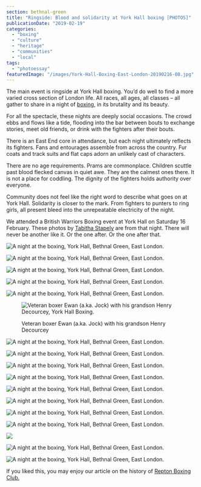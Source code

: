 ```yaml
---
section: bethnal-green
title: "Ringside: Blood and solidarity at York Hall boxing [PHOTOS]"
publicationDate: "2019-02-19"
categories: 
  - "boxing"
  - "culture"
  - "heritage"
  - "communities"
  - "local"
tags: 
  - "photoessay"
featuredImage: "/images/York-Hall-Boxing-East-London-20190216-08.jpg"
---
```


The main event is ringside at York Hall boxing. You’d do well to find a more varied cross section of London life. All races, all ages, all classes – all gather to share in a night of [boxing](https://bethnalgreenlondon.co.uk/boxing-bethnal-green/), in its brutality and its beauty.

For all the spectacle, these nights are deeply social occasions. The crowd ebbs and flows like a tide, flooding into the bar between bouts to exchange stories, meet old friends, or drink with the fighters after their bouts.

There is an East End core in attendance, but each night ultimately reflects its fighters. Fans and entourages assemble from across the country. Fur coats and track suits and flat caps adorn an unlikely cast of characters.

There are no age requirements. Prams are commonplace. Children scuttle past blood flecked canvas in quiet awe. They are the calmest ones there. It is not a place for coddling. The dignity of the fighters holds authority over everyone.

Community does not feel like the right word to describe what goes on at York Hall. Solidarity is closer to the mark. From fighters to punters to ring girls, all present bleed into the unrepeatable electricity of the night.

We attended a British Warriors Boxing event at York Hall on Saturday 16 February. These photos by [Tabitha Stapely](https://www.instagram.com/tabithastapely/) are from that night. There will never be another like it. Or the one after. Or the one after that.

![A night at the boxing, York Hall, Bethnal Green, East London.](/images/York-Hall-Boxing-East-London-20190216-64-copy-1024x683.jpg)

![A night at the boxing, York Hall, Bethnal Green, East London.](/images/York-Hall-Boxing-East-London-20190216-75-1024x683.jpg)

![A night at the boxing, York Hall, Bethnal Green, East London.](/images/York-Hall-Boxing-East-London-20190216-69-1024x683.jpg)

![A night at the boxing, York Hall, Bethnal Green, East London.](/images/York-Hall-Boxing-East-London-20190216-14-1024x683.jpg)

![A night at the boxing, York Hall, Bethnal Green, East London.](/images/York-Hall-Boxing-East-London-20190216-06-1024x683.jpg)

<figure>

![Veteran boxer Ewan (a.ka. Jock) with his grandson Henry Decourcey, York Hall Boxing.](/images/York-Hall-Boxing-East-London-20190216-12-1024x683.jpg)

<figcaption>

Veteran boxer Ewan (a.ka. Jock) with his grandson Henry Decourcey  
  


</figcaption>

</figure>

![A night at the boxing, York Hall, Bethnal Green, East London.](/images/York-Hall-Boxing-East-London-20190216-28-1024x683.jpg)

![A night at the boxing, York Hall, Bethnal Green, East London.](/images/York-Hall-Boxing-East-London-20190216-37-1024x683.jpg)

![A night at the boxing, York Hall, Bethnal Green, East London.](/images/York-Hall-Boxing-East-London-20190216-42-1024x683.jpg)

![A night at the boxing, York Hall, Bethnal Green, East London.](/images/York-Hall-Boxing-East-London-20190216-82-1024x683.jpg)

![A night at the boxing, York Hall, Bethnal Green, East London.](/images/York-Hall-Boxing-East-London-20190216-81-1024x683.jpg)

![A night at the boxing, York Hall, Bethnal Green, East London.](/images/York-Hall-Boxing-East-London-20190216-78-1024x683.jpg)

![A night at the boxing, York Hall, Bethnal Green, East London.](/images/York-Hall-Boxing-East-London-20190216-76-1024x683.jpg)

![A night at the boxing, York Hall, Bethnal Green, East London.](/images/York-Hall-Boxing-East-London-20190216-49-1024x683.jpg)

![](/images/York-Hall-Boxing-East-London-20190216-22-1024x683.jpg)

![A night at the boxing, York Hall, Bethnal Green, East London.](/images/York-Hall-Boxing-East-London-20190216-33-1024x683.jpg)

![A night at the boxing, York Hall, Bethnal Green, East London.](/images/York-Hall-Boxing-East-London-20190216-68-1024x683.jpg)

If you liked this, you may enjoy our article on the history of [Repton Boxing Club.](https://bethnalgreenlondon.co.uk/repton-boxing-club-history/)
